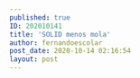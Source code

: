 ```yaml
---
published: true
ID: 202010141
title: 'SOLID menos mola'
author: fernandoescolar
post_date: 2020-10-14 02:16:54
layout: post
---
```



<!--break-->

